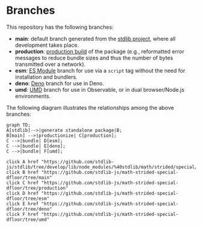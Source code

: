 <!--

@license Apache-2.0

Copyright (c) 2022 The Stdlib Authors.

Licensed under the Apache License, Version 2.0 (the "License");
you may not use this file except in compliance with the License.
You may obtain a copy of the License at

    http://www.apache.org/licenses/LICENSE-2.0

Unless required by applicable law or agreed to in writing, software
distributed under the License is distributed on an "AS IS" BASIS,
WITHOUT WARRANTIES OR CONDITIONS OF ANY KIND, either express or implied.
See the License for the specific language governing permissions and
limitations under the License.

-->

# Branches

This repository has the following branches:

-   **main**: default branch generated from the [stdlib project][stdlib-url], where all development takes place.
-   **production**: [production build][production-url] of the package (e.g., reformatted error messages to reduce bundle sizes and thus the number of bytes transmitted over a network).
-   **esm**: [ES Module][esm-url] branch for use via a `script` tag without the need for installation and bundlers.
-   **deno**: [Deno][deno-url] branch for use in Deno.
-   **umd**: [UMD][umd-url] branch for use in Observable, or in dual browser/Node.js environments.

The following diagram illustrates the relationships among the above branches:

```mermaid
graph TD;
A[stdlib]-->|generate standalone package|B;
B[main] -->|productionize| C[production];
C -->|bundle| D[esm];
C -->|bundle| E[deno];
C -->|bundle| F[umd];

click A href "https://github.com/stdlib-js/stdlib/tree/develop/lib/node_modules/%40stdlib/math/strided/special/dfloor"
click B href "https://github.com/stdlib-js/math-strided-special-dfloor/tree/main"
click C href "https://github.com/stdlib-js/math-strided-special-dfloor/tree/production"
click D href "https://github.com/stdlib-js/math-strided-special-dfloor/tree/esm"
click E href "https://github.com/stdlib-js/math-strided-special-dfloor/tree/deno"
click F href "https://github.com/stdlib-js/math-strided-special-dfloor/tree/umd"
```

[stdlib-url]: https://github.com/stdlib-js/stdlib/tree/develop/lib/node_modules/%40stdlib/math/strided/special/dfloor
[production-url]: https://github.com/stdlib-js/math-strided-special-dfloor/tree/production
[deno-url]: https://github.com/stdlib-js/math-strided-special-dfloor/tree/deno
[umd-url]: https://github.com/stdlib-js/math-strided-special-dfloor/tree/umd
[esm-url]: https://github.com/stdlib-js/math-strided-special-dfloor/tree/esm